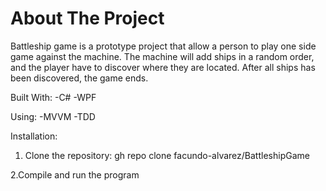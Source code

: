 # About The Project

Battleship game is a prototype project that allow a person to play one side game against the machine.
The machine will add ships in a random order, and the player have to discover where they are located.
After all ships has been discovered, the game ends.

Built With:
-C#
-WPF

Using:
-MVVM
-TDD

Installation:

1. Clone the repository:
gh repo clone facundo-alvarez/BattleshipGame

2.Compile and run the program 
